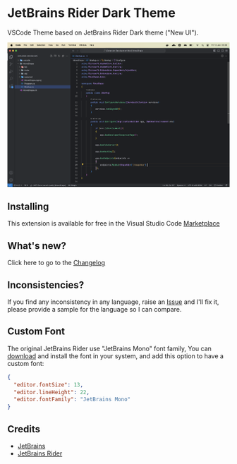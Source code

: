 # JetBrains Rider Dark Theme

VSCode Theme based on JetBrains Rider Dark theme ("New UI").

![Screenshot](./screenshots/SCR-20240112-fxhx.png)

## Installing

This extension is available for free in the Visual Studio Code [Marketplace](https://marketplace.visualstudio.com/items?itemName=EdwinSulaiman.jetbrains-rider-dark-theme)

## What's new?

Click here to go to the [Changelog](https://github.com/edsulaiman/jetbrains-rider-dark-theme/blob/main/CHANGELOG.md)

## Inconsistencies?

If you find any inconsistency in any language, raise an [Issue](https://github.com/edsulaiman/jetbrains-rider-dark-theme/issues) and I'll fix it, please provide a sample for the language so I can compare.

## Custom Font

The original JetBrains Rider use "JetBrains Mono" font family,
You can [download](https://www.jetbrains.com/lp/mono/) and install the font in your system, and add this option to have a custom font:

```json
{
  "editor.fontSize": 13,
  "editor.lineHeight": 22,
  "editor.fontFamily": "JetBrains Mono"
}
```

## Credits

- [JetBrains](https://www.jetbrains.com/)
- [JetBrains Rider](https://www.jetbrains.com/rider/)
